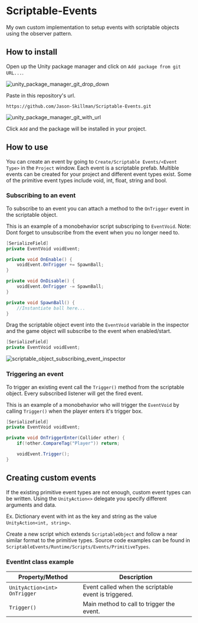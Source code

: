 # Scriptable-Events
My own custom implementation to setup events with scriptable objects using the observer pattern.

## How to install

Open up the Unity package manager and click on `Add package from git URL...`.

![unity_package_manager_git_drop_down](https://i.imgur.com/wRDQU8Z.png)

Paste in this repository's url.

`https://github.com/Jason-Skillman/Scriptable-Events.git`

![unity_package_manager_git_with_url](https://i.imgur.com/sNQYA13.png)

Click `Add` and the package will be installed in your project.

## How to use
You can create an event by going to `Create/Scriptable Events/<Event Type>` in the `Project` window. Each event is a scriptable prefab. Multible events can be created for your project and different event types exist. Some of the primitive event types include void, int, float, string and bool.

### Subscribing to an event
To subscribe to an event you can attach a method to the `OnTrigger` event in the scriptable object.

This is an example of a monobehavior script subscriping to `EventVoid`. Note: Dont forget to unsubscribe from the event when you no longer need to.

```C#
[SerializeField]
private EventVoid voidEvent;

private void OnEnable() {
	voidEvent.OnTrigger += SpawnBall;
}

private void OnDisable() {
	voidEvent.OnTrigger -= SpawnBall;
}

private void SpawnBall() {
	//Instantiate ball here...
}
```

Drag the scriptable object event into the `EventVoid` variable in the inspector and the game object will subscribe to the event when enabled/start.

```C#
[SerializeField]
private EventVoid voidEvent;
```

![scriptable_object_subscribing_event_inspector](https://i.imgur.com/wGfJZdb.png)

### Triggering an event
To trigger an existing event call the `Trigger()` method from the scriptable object. Every subscribed listener will get the fired event.

This is an example of a monobehavior who will trigger the `EventVoid` by calling `Trigger()` when the player enters it's trigger box.

```C#
[SerializeField]
private EventVoid voidEvent;

private void OnTriggerEnter(Collider other) {
    if(!other.CompareTag("Player")) return;

    voidEvent.Trigger();
}
```

## Creating custom events
If the existing primitive event types are not enough, custom event types can be written. Using the `UnityAction<>` delegate you specify different arguments and data.

Ex. Dictionary event with int as the key and string as the value `UnityAction<int, string>`.

Create a new script which extends `ScriptableObject` and follow a near similar format to the primitive types. Source code examples can be found in `ScriptableEvents/Runtime/Scripts/Events/PrimitiveTypes`.

### EventInt class example
|Property/Method|Description|
|---|---|
|`UnityAction<int>` `OnTrigger`|Event called when the scriptable event is triggered.|
|`Trigger()`|Main method to call to trigger the event.|
